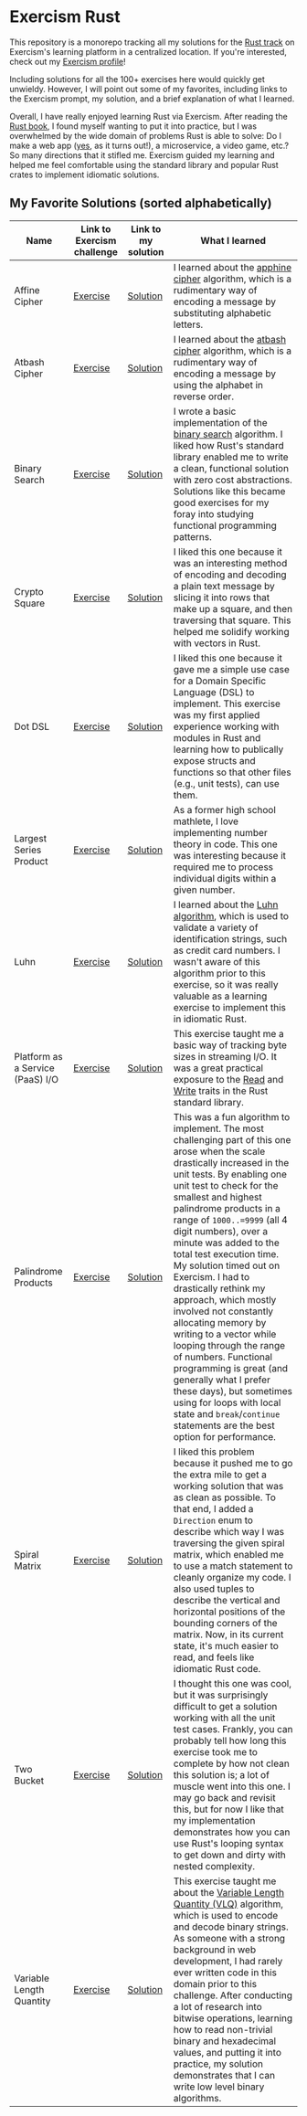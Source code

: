 # Exercism Rust

This repository is a monorepo tracking all my solutions for the [Rust track](https://exercism.org/tracks/rust) on Exercism's learning platform in a centralized location. If you're interested, check out my [Exercism profile](https://exercism.org/profiles/taearls)!

Including solutions for all the 100+ exercises here would quickly get unwieldy. However, I will point out some of my favorites, including links to the Exercism prompt, my solution, and a brief explanation of what I learned.

Overall, I have really enjoyed learning Rust via Exercism. After reading the [Rust book](https://doc.rust-lang.org/book), I found myself wanting to put it into practice, but I was overwhelmed by the wide domain of problems Rust is able to solve: Do I make a web app ([yes](https://www.github.com/taearls/portfolio), as it turns out!), a microservice, a video game, etc.? So many directions that it stifled me. Exercism guided my learning and helped me feel comfortable using the standard library and popular Rust crates to implement idiomatic solutions.  

## My Favorite Solutions (sorted alphabetically)

| Name | Link to Exercism challenge | Link to my solution | What I learned |
|------|---------------|---------------------|----------------|
| Affine Cipher | [Exercise](https://exercism.org/tracks/rust/exercises/affine-cipher) | [Solution](./affine-cipher) | I learned about the [apphine cipher](https://en.wikipedia.org/wiki/Affine_cipher) algorithm, which is a rudimentary way of encoding a message by substituting alphabetic letters. |
| Atbash Cipher | [Exercise](https://exercism.org/tracks/rust/exercises/atbash-cipher) | [Solution](./atbash-cipher) | I learned about the [atbash cipher](https://en.wikipedia.org/wiki/Atbash_cipher) algorithm, which is a rudimentary way of encoding a message by using the alphabet in reverse order. |
| Binary Search | [Exercise](https://exercism.org/tracks/rust/exercises/binary-search) | [Solution](./binary-search) | I wrote a basic implementation of the [binary search](https://en.wikipedia.org/wiki/Binary_search_algorithm) algorithm. I liked how Rust's standard library enabled me to write a clean, functional solution with zero cost abstractions. Solutions like this became good exercises for my foray into studying functional programming patterns. |
| Crypto Square | [Exercise](https://exercism.org/tracks/rust/exercises/crypto-square) | [Solution](./crypto-square) | I liked this one because it was an interesting method of encoding and decoding a plain text message by slicing it into rows that make up a square, and then traversing that square. This helped me solidify working with vectors in Rust. |
| Dot DSL | [Exercise](https://exercism.org/tracks/rust/exercises/dot-dsl) | [Solution](./dot-dsl) | I liked this one because it gave me a simple use case for a Domain Specific Language (DSL) to implement. This exercise was my first applied experience working with modules in Rust and learning how to publically expose structs and functions so that other files (e.g., unit tests), can use them. |
| Largest Series Product | [Exercise](https://exercism.org/tracks/rust/exercises/largest-series-product) | [Solution](./largest-series-product) | As a former high school mathlete, I love implementing number theory in code. This one was interesting because it required me to process individual digits within a given number. |
| Luhn | [Exercise](https://exercism.org/tracks/rust/exercises/luhn) | [Solution](./luhn) | I learned about the [Luhn algorithm](https://en.wikipedia.org/wiki/Luhn_algorithm), which is used to validate a variety of identification strings, such as credit card numbers. I wasn't aware of this algorithm prior to this exercise, so it was really valuable as a learning exercise to implement this in idiomatic Rust. |
| Platform as a Service (PaaS) I/O | [Exercise](https://exercism.org/tracks/rust/exercises/paasio) | [Solution](./paasio) | This exercise taught me a basic way of tracking byte sizes in streaming I/O. It was a great practical exposure to the [Read](https://doc.rust-lang.org/std/io/trait.Read.html) and [Write](https://doc.rust-lang.org/std/io/trait.Write.html) traits in the Rust standard library. |
| Palindrome Products | [Exercise](https://exercism.org/tracks/rust/exercises/palindrome-products) | [Solution](./palindrome-products) | This was a fun algorithm to implement. The most challenging part of this one arose when the scale drastically increased in the unit tests. By enabling one unit test to check for the smallest and highest palindrome products in a range of `1000..=9999` (all 4 digit numbers), over a minute was added to the total test execution time. My solution timed out on Exercism. I had to drastically rethink my approach, which mostly involved not constantly allocating memory by writing to a vector while looping through the range of numbers. Functional programming is great (and generally what I prefer these days), but sometimes using for loops with local state and `break`/`continue` statements are the best option for performance. |
| Spiral Matrix | [Exercise](https://exercism.org/tracks/rust/exercises/spiral-matrix) | [Solution](./spiral-matrix) | I liked this problem because it pushed me to go the extra mile to get a working solution that was as clean as possible. To that end, I added a `Direction` enum to describe which way I was traversing the given spiral matrix, which enabled me to use a match statement to cleanly organize my code. I also used tuples to describe the vertical and horizontal positions of the bounding corners of the matrix. Now, in its current state, it's much easier to read, and feels like idiomatic Rust code. |
| Two Bucket | [Exercise](https://exercism.org/tracks/rust/exercises/two-bucket) | [Solution](./two-bucket) | I thought this one was cool, but it was surprisingly difficult to get a solution working with all the unit test cases. Frankly, you can probably tell how long this exercise took me to complete by how not clean this solution is; a lot of muscle went into this one. I may go back and revisit this, but for now I like that my implementation demonstrates how you can use Rust's looping syntax to get down and dirty with nested complexity. |
| Variable Length Quantity | [Exercise](https://exercism.org/tracks/rust/exercises/variable-length-quantity) | [Solution](./variable-length-quantity) | This exercise taught me about the [Variable Length Quantity (VLQ)](https://en.wikipedia.org/wiki/Variable-length_quantity) algorithm, which is used to encode and decode binary strings. As someone with a strong background in web development, I had rarely ever written code in this domain prior to this challenge. After conducting a lot of research into bitwise operations, learning how to read non-trivial binary and hexadecimal values, and putting it into practice, my solution demonstrates that I can write low level binary algorithms. |
